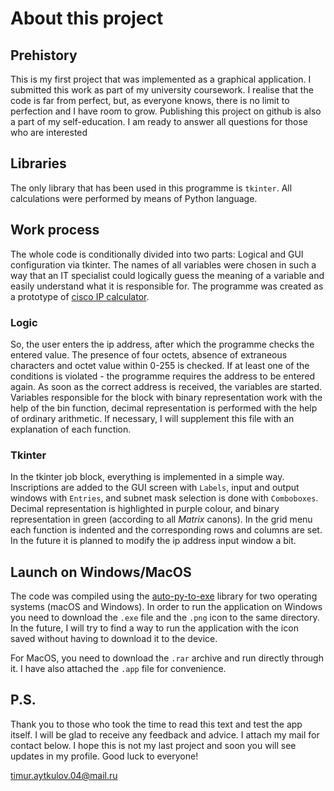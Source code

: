 # About this project

## Prehistory

This is my first project that was implemented as a graphical application. I submitted this work as part of my university coursework. I realise that the code is far from perfect, but, as everyone knows, there is no limit to perfection and I have room to grow. Publishing this project on github is also a part of my self-education. I am ready to answer all questions for those who are interested

## Libraries

The only library that has been used in this programme is `tkinter`. All calculations were performed by means of Python language.

## Work process

The whole code is conditionally divided into two parts: Logical and GUI configuration via tkinter. The names of all variables were chosen in such a way that an IT specialist could logically guess the meaning of a variable and easily understand what it is responsible for. The programme was created as a prototype of [cisco IP calculator](https://infocisco.ru/ip_calculator.php). 

### Logic

So, the user enters the ip address, after which the programme checks the entered value. The presence of four octets, absence of extraneous characters and octet value within 0-255 is checked. If at least one of the conditions is violated - the programme requires the address to be entered again. As soon as the correct address is received, the variables are started. Variables responsible for the block with binary representation work with the help of the bin function, decimal representation is performed with the help of ordinary arithmetic. If necessary, I will supplement this file with an explanation of each function. 

### Tkinter

In the tkinter job block, everything is implemented in a simple way. Inscriptions are added to the GUI screen with `Labels`, input and output windows with `Entries`, and subnet mask selection is done with `Comboboxes`. Decimal representation is highlighted in purple colour, and binary representation in green (according to all _Matrix_ canons). In the grid menu each function is indented and the corresponding rows and columns are set. In the future it is planned to modify the ip address input window a bit.  

## Launch on Windows/MacOS

The code was compiled using the [auto-py-to-exe](https://pypi.org/project/auto-py-to-exe/) library for two operating systems (macOS and Windows). In order to run the application on Windows you need to download the `.exe` file and the `.png` icon to the same directory. In the future, I will try to find a way to run the application with the icon saved without having to download it to the device. 

For MacOS, you need to download the `.rar` archive and run directly through it. I have also attached the `.app` file for convenience. 

## P.S.

Thank you to those who took the time to read this text and test the app itself. I will be glad to receive any feedback and advice. I attach my mail for contact below. I hope this is not my last project and soon you will see updates in my profile. Good luck to everyone!

timur.aytkulov.04@mail.ru